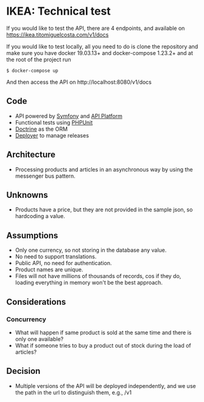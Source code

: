 # IKEA: Technical test

If you would like to test the API, there are 4 endpoints, and available on https://ikea.titomiguelcosta.com/v1/docs

If you would like to test locally, all you need to do is clone the repository and make sure you have docker 19.03.13+ and docker-compose 1.23.2+ and at the root of the project run

```
$ docker-compose up
```

And then access the API on http://localhost:8080/v1/docs

## Code

* API powered by [Symfony](https://symfony.com/) and [API Platform](https://api-platform.com/)
* Functional tests using [PHPUnit](https://phpunit.de/)
* [Doctrine](https://www.doctrine-project.org/) as the ORM
* [Deployer](https://deployer.org/) to manage releases

## Architecture

* Processing products and articles in an asynchronous way by using the messenger bus pattern.

## Unknowns

* Products have a price, but they are not provided in the sample json, so hardcoding a value.

## Assumptions

* Only one currency, so not storing in the database any value.
* No need to support translations.
* Public API, no need for authentication.
* Product names are unique.
* Files will not have millions of thousands of records, cos if they do, loading everything in memory won't be the best approach.

## Considerations

### Concurrency

* What will happen if same product is sold at the same time and there is only one available?
* What if someone tries to buy a product out of stock during the load of articles?

## Decision

* Multiple versions of the API will be deployed independently, and we use the path in the url to distinguish them, e.g., /v1